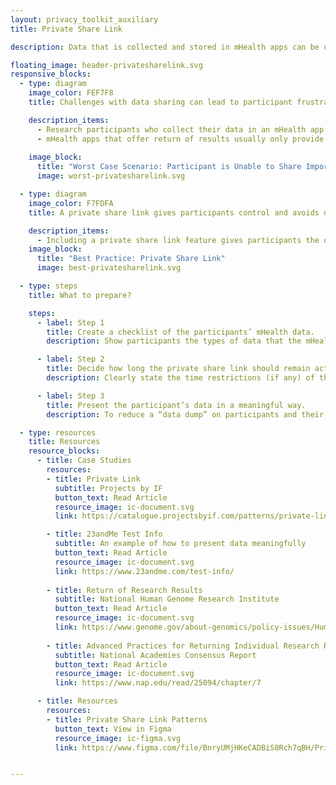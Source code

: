 ```yaml
---
layout: privacy_toolkit_auxiliary
title: Private Share Link

description: Data that is collected and stored in mHealth apps can be useful for participants to share with their family, caregivers and clinicians to help manage their health. However, this data can be difficult to share, or might not be in a format that is meaningful or intuitive for others to understand. <br /> <br />Consider including a private share link so participants can easily send their mHealth data to family members, caregivers, and clinicians. Make sure this data is formatted in a way so it can be easily read and interpreted.

floating_image: header-privatesharelink.svg
responsive_blocks:
  - type: diagram
    image_color: FEF7F8
    title: Challenges with data sharing can lead to participant frustration.

    description_items:
      - Research participants who collect their data in an mHealth app might want to also share this data with family members, caregivers, or clinicians to make informed care decisions. If an mHealth app does not allow participants to easily share this data, the participant can feel as though their data is trapped on their phone, isolated from their other health records, and not useful to anyone other than the mHealth research team. 
      - mHealth apps that offer return of results usually only provide raw data files. However, participants might not have control over what data they want included and shared. These files are also difficult to import into Electronic Health Record systems, and are not formatted so that participants, family members, and clinicians can interpret the data in a meaningful way.
      
    image_block:
      title: "Worst Case Scenario: Participant is Unable to Share Important Data"
      image: worst-privatesharelink.svg

  - type: diagram
    image_color: F7FDFA
    title: A private share link gives participants control and avoids data silos.

    description_items:
      - Including a private share link feature gives participants the option to simply and securely share their health data outside of the mHealth app. This feature allows participants to choose what data to share, with whom, and when. Linking to this data, formatted in a way that is easy to read and interpret, gives the participant and their family members, friends, and clinicians access to potentially meaningful health insights.  
    image_block:
      title: "Best Practice: Private Share Link"
      image: best-privatesharelink.svg

  - type: steps
    title: What to prepare?

    steps:
      - label: Step 1
        title: Create a checklist of the participants’ mHealth data.
        description: Show participants the types of data that the mHealth app is collecting and can be shared externally via the private share link. Give participants the option to select which of this data they want to share with family, caregivers, or clinicians.

      - label: Step 2
        title: Decide how long the private share link should remain active.
        description: Clearly state the time restrictions (if any) of the the private share link to the participant. Within the app, show a real-time countdown of the time remaining before the link expires.  

      - label: Step 3
        title: Present the participant’s data in a meaningful way.
        description: To reduce a “data dump” on participants and their family members, caregivers, and clinicians, present the shared data using graphs, short explanations, and other elements that are easy to read and interpret.

  - type: resources
    title: Resources
    resource_blocks:
      - title: Case Studies
        resources:
        - title: Private Link
          subtitle: Projects by IF
          button_text: Read Article
          resource_image: ic-document.svg
          link: https://catalogue.projectsbyif.com/patterns/private-link

        - title: 23andMe Test Info
          subtitle: An example of how to present data meaningfully
          button_text: Read Article
          resource_image: ic-document.svg
          link: https://www.23andme.com/test-info/
          
        - title: Return of Research Results
          subtitle: National Human Genome Research Institute
          button_text: Read Article
          resource_image: ic-document.svg
          link: https://www.genome.gov/about-genomics/policy-issues/Human-Subjects-Research-in-Genomics/Return-of-Research-Results
          
        - title: Advanced Practices for Returning Individual Research Results
          subtitle: National Academies Consensus Report
          button_text: Read Article
          resource_image: ic-document.svg
          link: https://www.nap.edu/read/25094/chapter/7

      - title: Resources
        resources:
        - title: Private Share Link Patterns
          button_text: View in Figma
          resource_image: ic-figma.svg
          link: https://www.figma.com/file/BnryUMjHKeCADBiS0Rch7qBH/Privacy-Templates-Public?node-id=135%3A93


---
```

